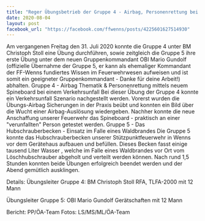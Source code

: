 ```yaml
---
title: "Reger Übungsbetrieb der Gruppe 4 - Airbag, Personenrettung bei Verkehrsunfall\"  -& Gruppe 5 - \"Hubschrauberbecken bei Waldbrand\""
date: 2020-08-04
layout: post
facebook_url: "https://facebook.com/ffwenns/posts/4225601627514930"
---
```


Am vergangenen Freitag den 31. Juli 2020 konnte die Gruppe 4 unter BM Christoph Stoll eine Übung durchführen, sowie zeitgleich die Gruppe 5 ihre erste Übung unter dem neuen Gruppenkommandant OBI Mario Gundolf (offizielle Übernahme der Gruppe 5, er kann als ehemaliger Kommandant der FF-Wenns fundiertes Wissen im Feuerwehrwesen aufweisen und ist somit ein geeigneter Gruppenkommandant - Danke für deine Arbeit!) abhalten. 
Gruppe 4 - Airbag Thematik & Personenrettung mittels neuem Spineboard bei einem Verkehrsunfall
Bei dieser Übung der Gruppe 4 konnte ein Verkehrsunfall Szenario nachgestellt werden. Vorerst wurden die Übungs-Airbag Sicherungen in der Praxis beübt und konnten ein Bild über die Wucht einer Airbag-Auslösung wiedergeben. Nachher konnte die neue Anschaffung unserer Feuerwehr das Spineboard - praktisch an einer "verunfallten" Person getestet werden.
Gruppe 5 - Das Hubschrauberbecken - Einsatz im Falle eines Waldbrandes
Die Gruppe 5 konnte das Hubschrauberbecken unserer Stützpunktfeuerwehr in Wenns vor dem Gerätehaus aufbauen und befüllen. Dieses Becken fasst einige tausend Liter Wasser , welche im Falle eines Waldbrandes vor Ort vom Löschhubschrauber abgeholt und verteilt werden können.
Nach rund 1,5 Stunden konnten beide Übungen erfolgreich beendet werden und der Abend gemütlich ausklingen. 

Details: 
Übungsleiter Gruppe 4: BM Christoph Stoll
RFA, TLFA-2000 mit 12 Mann

Übungsleiter Gruppe 5: OBI Mario Gundolf
Gerätschaften mit 12 Mann

Bericht: PP/ÖA-Team
Fotos: LS/MS/ML/ÖA-Team
